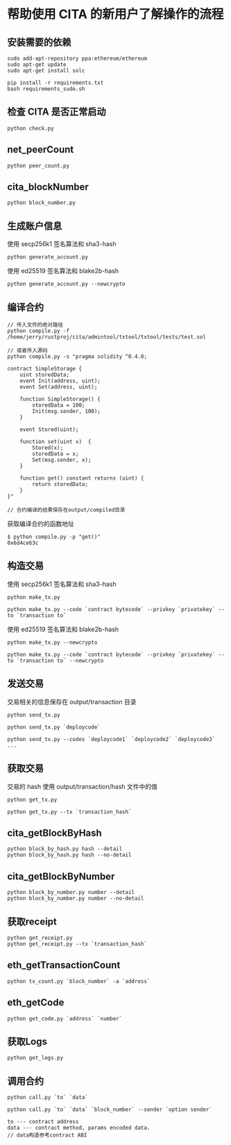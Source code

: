 # 帮助使用 CITA 的新用户了解操作的流程

## 安装需要的依赖

```shell
sudo add-apt-repository ppa:ethereum/ethereum
sudo apt-get update
sudo apt-get install solc
```

```shell
pip install -r requirements.txt
bash requirements_sudo.sh
```

## 检查 CITA 是否正常启动

```shell
python check.py
```

## net_peerCount

```shell
python peer_count.py
```

## cita_blockNumber

```shell
python block_number.py
```

## 生成账户信息

使用 secp256k1 签名算法和 sha3-hash

```shell
python generate_account.py
```

使用 ed25519 签名算法和 blake2b-hash

```shell
python generate_account.py --newcrypto
```

## 编译合约

```shell
// 传入文件的绝对路径
python compile.py -f /home/jerry/rustproj/cita/admintool/txtool/txtool/tests/test.sol

// 或者传入源码
python compile.py -s "pragma solidity ^0.4.0;

contract SimpleStorage {
    uint storedData;
    event Init(address, uint);
    event Set(address, uint);

    function SimpleStorage() {
        storedData = 100;
        Init(msg.sender, 100);
    }

    event Stored(uint);

    function set(uint x)  {
        Stored(x);
        storedData = x;
        Set(msg.sender, x);
    }

    function get() constant returns (uint) {
        return storedData;
    }
}"

// 合约编译的结果保存在output/compiled目录
```

获取编译合约的函数地址

```shell
$ python compile.py -p "get()"
0x6d4ce63c
```

## 构造交易

使用 secp256k1 签名算法和 sha3-hash

```shell
python make_tx.py

python make_tx.py --code `contract bytecode` --privkey `privatekey` --to `transaction to`
```

使用 ed25519 签名算法和 blake2b-hash

```shell
python make_tx.py --newcrypto

python make_tx.py --code `contract bytecode` --privkey `privatekey` --to `transaction to` --newcrypto
```

## 发送交易

交易相关的信息保存在 output/transaction 目录

```shell
python send_tx.py

python send_tx.py `deploycode`

python send_tx.py --codes `deploycode1` `deploycode2` `deploycode3` ...
```

## 获取交易

交易的 hash 使用 output/transaction/hash 文件中的值

```shell
python get_tx.py

python get_tx.py --tx `transaction_hash`
```

## cita_getBlockByHash

```shell
python block_by_hash.py hash --detail
python block_by_hash.py hash --no-detail
```

## cita_getBlockByNumber

```shell
python block_by_number.py number --detail
python block_by_number.py number --no-detail
```

## 获取receipt

```shell
python get_receipt.py
python get_receipt.py --tx `transaction_hash`
```

## eth_getTransactionCount

```shell
python tx_count.py `block_number` -a `address`
```

## eth_getCode

```shell
python get_code.py `address` `number`
```

## 获取Logs

```shell
python get_logs.py
```

## 调用合约

```shell
python call.py `to` `data`

python call.py `to` `data` `block_number` --sender `option sender`

to --- contract address
data --- contract method, params encoded data.
// data构造参考contract ABI
```
